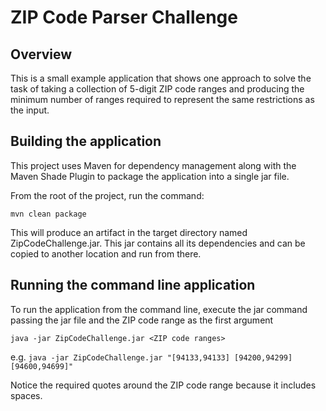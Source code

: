 # ZIP Code Parser Challenge

## Overview
This is a small example application that shows one approach to solve the task of taking a collection of 5-digit ZIP code ranges and producing the minimum number of ranges required to represent the same restrictions as the input.

## Building the application

This project uses Maven for dependency management along with the Maven Shade Plugin to package the application into a single jar file. 


From the root of the project, run the command:

`mvn clean package`

This will produce an artifact in the target directory named ZipCodeChallenge.jar. This jar contains all its dependencies and can be copied to another location and run from there.

## Running the command line application
To run the application from the command line, execute the jar command passing the jar file and the ZIP code range as the first argument

`java -jar ZipCodeChallenge.jar <ZIP code ranges>`

e.g. 
`java -jar ZipCodeChallenge.jar "[94133,94133] [94200,94299] [94600,94699]"`

Notice the required quotes around the ZIP code range because it includes spaces. 